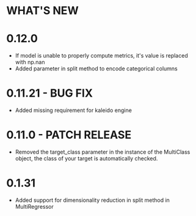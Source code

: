 # WHAT'S NEW

# 0.12.0 
- If model is unable to properly compute metrics, it's value is replaced with np.nan
- Added parameter in split method to encode categorical columns
# 0.11.21 - BUG FIX
- Added missing requirement for kaleido engine
# 0.11.0 - PATCH RELEASE
- Removed the target_class parameter in the instance of the MultiClass object, the class of your target is automatically checked.
# 0.1.31
- Added support for dimensionality reduction in split method in MultiRegressor
